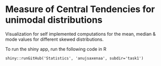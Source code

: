 Measure of Central Tendencies for unimodal distributions
========================================================

Visualization for self implemented computations for the mean, median & mode values for different skewed distributions.


To run the shiny app, run the following code in R
```
shiny::runGitHub('Statistics', 'anujsaxenaa', subdir='task1')
```